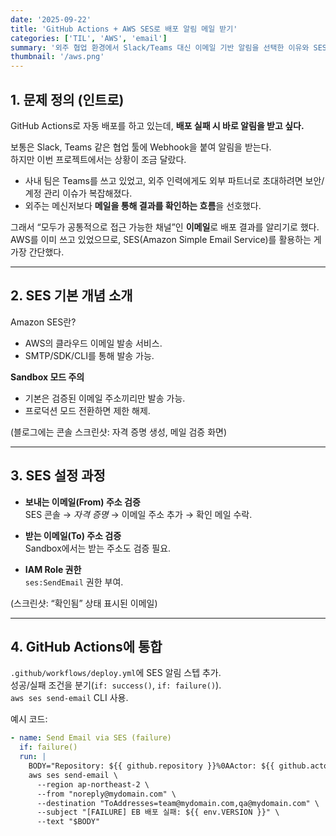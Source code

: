 ```yaml
---
date: '2025-09-22'
title: 'GitHub Actions + AWS SES로 배포 알림 메일 받기'
categories: ['TIL', 'AWS', 'email']
summary: '외주 협업 환경에서 Slack/Teams 대신 이메일 기반 알림을 선택한 이유와 SES 통합 방법'
thumbnail: '/aws.png'
---
```


## 1. 문제 정의 (인트로)

GitHub Actions로 자동 배포를 하고 있는데, **배포 실패 시 바로 알림을 받고 싶다.**

보통은 Slack, Teams 같은 협업 툴에 Webhook을 붙여 알림을 받는다.  
하지만 이번 프로젝트에서는 상황이 조금 달랐다.  

- 사내 팀은 Teams를 쓰고 있었고, 외주 인력에게도 외부 파트너로 초대하려면 보안/계정 관리 이슈가 복잡해졌다.  
- 외주는 메신저보다 **메일을 통해 결과를 확인하는 흐름**을 선호했다.  

그래서 “모두가 공통적으로 접근 가능한 채널”인 **이메일**로 배포 결과를 알리기로 했다.  
AWS를 이미 쓰고 있었으므로, SES(Amazon Simple Email Service)를 활용하는 게 가장 간단했다.

---

## 2. SES 기본 개념 소개

Amazon SES란?

- AWS의 클라우드 이메일 발송 서비스.
- SMTP/SDK/CLI를 통해 발송 가능.

**Sandbox 모드 주의**  
- 기본은 검증된 이메일 주소끼리만 발송 가능.  
- 프로덕션 모드 전환하면 제한 해제.  

(블로그에는 콘솔 스크린샷: 자격 증명 생성, 메일 검증 화면)

---

## 3. SES 설정 과정

- **보내는 이메일(From) 주소 검증**  
  SES 콘솔 → *자격 증명* → 이메일 주소 추가 → 확인 메일 수락.

- **받는 이메일(To) 주소 검증**  
  Sandbox에서는 받는 주소도 검증 필요.

- **IAM Role 권한**  
  `ses:SendEmail` 권한 부여.

(스크린샷: “확인됨” 상태 표시된 이메일)

---

## 4. GitHub Actions에 통합

`.github/workflows/deploy.yml`에 SES 알림 스텝 추가.  
성공/실패 조건을 분기(`if: success()`, `if: failure()`).  
`aws ses send-email` CLI 사용.

예시 코드:

```yaml
- name: Send Email via SES (failure)
  if: failure()
  run: |
    BODY="Repository: ${{ github.repository }}%0AActor: ${{ github.actor }}"
    aws ses send-email \
      --region ap-northeast-2 \
      --from "noreply@mydomain.com" \
      --destination "ToAddresses=team@mydomain.com,qa@mydomain.com" \
      --subject "[FAILURE] EB 배포 실패: ${{ env.VERSION }}" \
      --text "$BODY"
